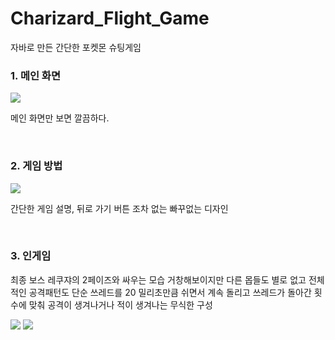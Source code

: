 # Charizard_Flight_Game

자바로 만든 간단한 포켓몬 슈팅게임

### 1. 메인 화면

<img src="https://user-images.githubusercontent.com/64844115/92327364-19638500-f094-11ea-96d8-d9dc39e0e2e4.png">

메인 화면만 보면 깔끔하다.

<br>

### 2. 게임 방법

<img src="https://user-images.githubusercontent.com/64844115/92327397-77906800-f094-11ea-8f87-572964992697.png">

간단한 게임 설명, 뒤로 가기 버튼 조차 없는 빠꾸없는 디자인

<br>

### 3. 인게임

최종 보스 레쿠쟈의 2페이즈와 싸우는 모습
거창해보이지만 다른 몹들도 별로 없고 전체적인 공격패턴도 단순
쓰레드를 20 밀리초만큼 쉬면서 계속 돌리고 쓰레드가 돌아간 횟수에 맞춰 공격이 생겨나거나 적이 생겨나는 무식한 구성

<img src="https://user-images.githubusercontent.com/64844115/92327427-b32b3200-f094-11ea-9c94-4e50f4862114.png">
<img src="https://user-images.githubusercontent.com/64844115/92327540-63009f80-f095-11ea-9091-7d02bb03f8da.png">
